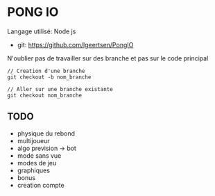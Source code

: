 # PONG IO

Langage utilisé: Node js

* git: https://github.com/lgeertsen/PongIO

N'oublier pas de travailler sur des branche et pas sur le code principal

```
// Creation d'une branche
git checkout -b nom_branche

// Aller sur une branche existante
git checkout nom_branche
```

## TODO

* physique du rebond
* multijoueur
* algo prevision -> bot
* mode sans vue
* modes de jeu
* graphiques
* bonus
* creation compte
